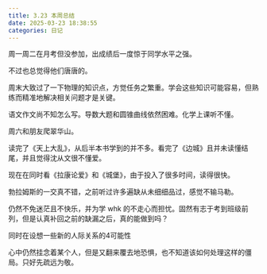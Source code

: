 ```yaml
---
title: 3.23 本周总结
date: 2025-03-23 18:38:55
categories: 日记
---
```


周一周二在月考但没参加，出成绩后一度惊于同学水平之强。

不过也总觉得他们唐唐的。

周末大致过了一下物理的知识点，方觉任务之繁重。学会这些知识可能容易，但熟练而精准地解决相关问题才是关键。

语文作文尚不知怎么写。导数大题和圆锥曲线依然困难。化学上课听不懂。

周六和朋友爬翠华山。

读完了《天上大乱》，从后半本书学到的并不多。看完了《边城》且并未读懂结尾，并且觉得沈从文很不懂爱。

现在在同时看《拉康论爱》和《城堡》，由于投入了很多时间，读得很快。

勃拉姆斯的一交真不错，之前听过许多遍缺从未细细品过，感觉不输马勒。

仍然不免迷茫且不快乐，并为学 whk 的不走心而担忧。固然有志于考到班级前列，但是认真补回之前的缺漏之后，真的能做到吗？

同时在设想一些新的人际关系的4可能性

心中仍然挂念着某个人，但是又翻来覆去地恐惧，也不知道该如何处理这样的僵局。只好先疏远为敬。
